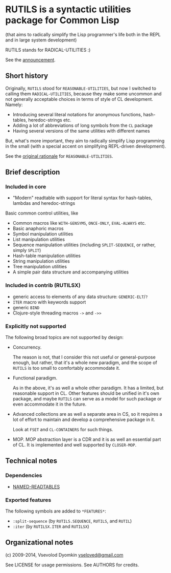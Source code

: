 # RUTILS is a syntactic utilities package for Common Lisp

(that aims to radically simplify the Lisp programmer's life
both in the REPL and in large system development)

RUTILS stands for RADICAL-UTILITIES :)

See the [announcement](docs/ann-rutils.md).


## Short history

Originally, `RUTILS` stood for `REASONABLE-UTILITIES`, but now I
switched to calling them `RADICAL-UTILITIES`, because they make
some uncommon and not generally acceptable choices in terms of style
of CL development. Namely:

- Introducing several literal notations for anonymous functions,
  hash-tables, heredoc-strings etc.
- Adding a lot of abbreviations of long symbols from the `CL` package
- Having several versions of the same utilities with different names

But, what's more important, they aim to radically simplify Lisp programming
in the small (with a special accent on simplifying REPL-driven development).

See the [original rationale](docs/reasonable-utilities.md) for `REASONABLE-UTILITIES`.


## Brief description

### Included in core

- "Modern" readtable with support for literal syntax for hash-tables,
  lambdas and heredoc-strings

Basic common control utilities, like

- Common macros like `WITH-GENSYMS`, `ONCE-ONLY`, `EVAL-ALWAYS` etc.
- Basic anaphoric macros
- Symbol manipulation utilities
- List manipulation utilities
- Sequence manipulation utilities (including `SPLIT-SEQUENCE`, or rather, simply `SPLIT`)
- Hash-table manipulation utilities
- String manipulation utilities
- Tree manipulation utilities
- A simple pair data structure and accompanying utilities

### Included in contrib (RUTILSX)

- generic access to elements of any data structure: `GENERIC-ELT`/`?`
- `ITER` macro with keywords support
- generic `BIND`
- Clojure-style threading macros `->` and `->>`

### Explicitly not supported

The following broad topics are not supported by design:

* Concurrency.

  The reason is not, that I consider this not useful or general-purpose enough,
  but rather, that it's a whole new paradigm, and the scope of `RUTILS`
  is too small to comfortably accommodate it.

* Functional paradigm.

  As in the above, it's as well a whole other paradigm.
  It has a limited, but reasonable support in CL.
  Other features should be unified in it's own package,
  and maybe `RUTILS` can serve as a model for such package
  or even accommodate it in the future.

* Advanced collections are as well a separate area in CS,
  so it requires a lot of effort to maintain and develop a comprehensive package in it.

  Look at `FSET` and `CL-CONTAINERS` for such things.

* MOP.  MOP abstraction layer is a CDR and it is as well an essential part of CL.
  It is implemented and well supported by `CLOSER-MOP`.


## Technical notes

### Dependencies

- [NAMED-READTABLES](http://common-lisp.net/project/named-readtables/)

### Exported features

The following symbols are added to `*FEATURES*`:

- `:split-sequence` (by `RUTILS.SEQUENCE`, `RUTILS`, and `RUTIL`)
- `:iter` (by `RUTILSX.ITER` and `RUTILSX`)


## Organizational notes

(c) 2009-2014, Vsevolod Dyomkin <vseloved@gmail.com>

See LICENSE for usage permissions.
See AUTHORS for credits.
